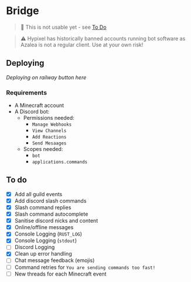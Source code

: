 # Bridge

> 🛑 This is not usable yet - see [To Do](#to-do)

> ⚠️ Hypixel has historically banned accounts running bot software as Azalea is not a regular client. Use at your own risk!

## Deploying
*Deploying on railway button here*

### Requirements
- A Minecraft account
- A Discord bot:
  - Permissions needed:
    - `Manage Webhooks`
    - `View Channels`
    - `Add Reactions`
    - `Send Mesaages`
  - Scopes needed:
    - `bot`
    - `applications.commands`

## To do
- [x] Add all guild events
- [x] Add discord slash commands
- [x] Slash command replies
- [x] Slash command autocomplete
- [x] Sanitise discord nicks and content
- [x] Online/offline messages
- [x] Console Logging (`RUST_LOG`)
- [x] Console Logging (`stdout`)
- [ ] Discord Logging
- [x] Clean up error handling
- [ ] Chat message feedback (emojis)
- [ ] Command retries for `You are sending commands too fast!`
- [ ] New threads for each Minecraft event